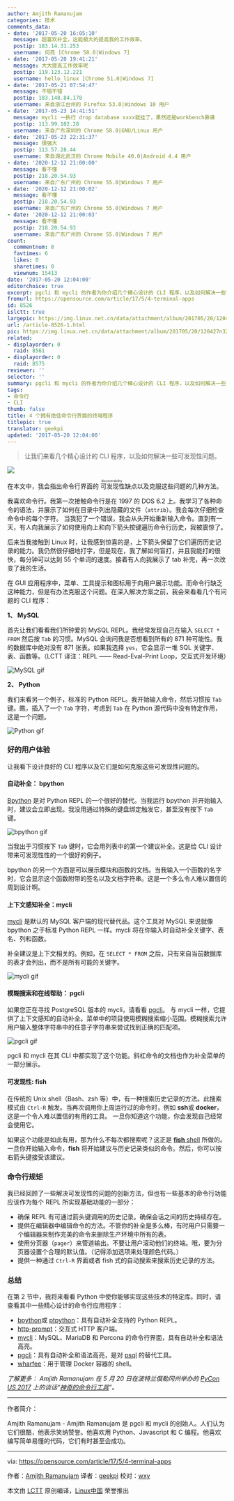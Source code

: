 ```yaml
---
author: Amjith Ramanujam
categories: 技术
comments_data:
- date: '2017-05-20 16:05:10'
  message: 超喜欢补全，这能极大的提高我的工作效率。
  postip: 183.14.31.253
  username: 何亮 [Chrome 58.0|Windows 7]
- date: '2017-05-20 19:41:21'
  message: 大大提高工作效率呢
  postip: 119.123.12.221
  username: hello_linux [Chrome 51.0|Windows 7]
- date: '2017-05-21 07:54:47'
  message: 不错不错
  postip: 183.148.84.178
  username: 来自浙江台州的 Firefox 53.0|Windows 10 用户
- date: '2017-05-23 14:41:51'
  message: mycli 一执行 drop database xxxx就挂了，果然还是workbench靠谱
  postip: 113.99.102.28
  username: 来自广东深圳的 Chrome 58.0|GNU/Linux 用户
- date: '2017-05-23 22:31:37'
  message: 很强大
  postip: 113.57.28.44
  username: 来自湖北武汉的 Chrome Mobile 40.0|Android 4.4 用户
- date: '2020-12-12 21:00:00'
  message: 看不懂
  postip: 218.20.54.93
  username: 来自广东广州的 Chrome 55.0|Windows 7 用户
- date: '2020-12-12 21:00:02'
  message: 看不懂
  postip: 218.20.54.93
  username: 来自广东广州的 Chrome 55.0|Windows 7 用户
- date: '2020-12-12 21:00:03'
  message: 看不懂
  postip: 218.20.54.93
  username: 来自广东广州的 Chrome 55.0|Windows 7 用户
count:
  commentnum: 8
  favtimes: 6
  likes: 0
  sharetimes: 0
  viewnum: 15413
date: '2017-05-20 12:04:00'
editorchoice: true
excerpt: pgcli 和 mycli 的作者为你介绍几个精心设计的 CLI 程序，以及如何解决一些可发现性问题。
fromurl: https://opensource.com/article/17/5/4-terminal-apps
id: 8526
islctt: true
largepic: https://img.linux.net.cn/data/attachment/album/201705/20/120427n325ehm22bibw3j2.jpg
url: /article-8526-1.html
pic: https://img.linux.net.cn/data/attachment/album/201705/20/120427n325ehm22bibw3j2.jpg.thumb.jpg
related:
- displayorder: 0
  raid: 8561
- displayorder: 0
  raid: 8575
reviewer: ''
selector: ''
summary: pgcli 和 mycli 的作者为你介绍几个精心设计的 CLI 程序，以及如何解决一些可发现性问题。
tags:
- 命令行
- CLI
thumb: false
title: 4 个拥有绝佳命令行界面的终端程序
titlepic: true
translator: geekpi
updated: '2017-05-20 12:04:00'
---
```



> 
> 让我们来看几个精心设计的 CLI 程序，以及如何解决一些可发现性问题。
> 
> 
> 


![](https://img.linux.net.cn/data/attachment/album/201705/20/120427n325ehm22bibw3j2.jpg)


在本文中，我会指出命令行界面的<ruby> 可发现性 <rt>  discoverability </rt></ruby>缺点以及克服这些问题的几种方法。


我喜欢命令行。我第一次接触命令行是在 1997 的 DOS 6.2 上。我学习了各种命令的语法，并展示了如何在目录中列出隐藏的文件（`attrib`）。我会每次仔细检查命令中的每个字符。 当我犯了一个错误，我会从头开始重新输入命令。直到有一天，有人向我展示了如何使用向上和向下箭头按键遍历命令行历史，我被震惊了。


后来当我接触到 Linux 时，让我感到惊喜的是，上下箭头保留了它们遍历历史记录的能力。我仍然很仔细地打字，但是现在，我了解如何盲打，并且我能打的很快，每分钟可以达到 55 个单词的速度。接着有人向我展示了 tab 补完，再一次改变了我的生活。


在 GUI 应用程序中，菜单、工具提示和图标用于向用户展示功能。而命令行缺乏这种能力，但是有办法克服这个问题。在深入解决方案之前，我会来看看几个有问题的 CLI 程序：


**1、 MySQL**


首先让我们看看我们所钟爱的 MySQL REPL。我经常发现自己在输入 `SELECT * FROM` 然后按 `Tab` 的习惯。MySQL 会询问我是否想看到所有的 871 种可能性。我的数据库中绝对没有 871 张表。如果我选择 `yes`，它会显示一堆 SQL 关键字、表、函数等。（LCTT 译注：REPL —— Read-Eval-Print Loop，交互式开发环境）


![MySQL gif](https://img.linux.net.cn/data/attachment/album/201705/20/120430kzu0iv7x0fb11bwu.gif)


**2、 Python**


我们来看另一个例子，标准的 Python REPL。我开始输入命令，然后习惯按 `Tab` 键。瞧，插入了一个 `Tab` 字符，考虑到 `Tab` 在 Python 源代码中没有特定作用，这是一个问题。


![Python gif](https://img.linux.net.cn/data/attachment/album/201705/20/120431ri5mxao1gz5ijg0a.gif "Python gif")


### 好的用户体验


让我看下设计良好的 CLI 程序以及它们是如何克服这些可发现性问题的。


#### 自动补全： bpython


[Bpython](https://bpython-interpreter.org/) 是对 Python REPL 的一个很好的替代。当我运行 bpython 并开始输入时，建议会立即出现。我没用通过特殊的键盘绑定触发它，甚至没有按下 `Tab` 键。


![bpython gif](https://img.linux.net.cn/data/attachment/album/201705/20/120432prrm4dr1vodyofvs.gif "bpython gif")


当我出于习惯按下 `Tab` 键时，它会用列表中的第一个建议补全。这是给 CLI 设计带来可发现性性的一个很好的例子。


bpython 的另一个方面是可以展示模块和函数的文档。当我输入一个函数的名字时，它会显示这个函数附带的签名以及文档字符串。这是一个多么令人难以置信的周到设计啊。


#### 上下文感知补全：mycli


[mycli](http://mycli.net/) 是默认的 MySQL 客户端的现代替代品。这个工具对 MySQL 来说就像 bpython 之于标准 Python REPL 一样。mycli 将在你输入时自动补全关键字、表名、列和函数。


补全建议是上下文相关的。例如，在 `SELECT * FROM` 之后，只有来自当前数据库的表才会列出，而不是所有可能的关键字。


![mycli gif](https://img.linux.net.cn/data/attachment/album/201705/20/120433y0mqoq5xb4mfff0q.gif "mycli gif")


#### 模糊搜索和在线帮助： pgcli


如果您正在寻找 PostgreSQL 版本的 mycli，请看看 [pgcli](http://pgcli.com/)。 与 mycli 一样，它提供了上下文感知的自动补全。菜单中的项目使用模糊搜索缩小范围。模糊搜索允许用户输入整体字符串中的任意子字符串来尝试找到正确的匹配项。


![pgcli gif](https://img.linux.net.cn/data/attachment/album/201705/20/120436qwvx5i04uhhi0aut.gif "pgcli gif")


pgcli 和 mycli 在其 CLI 中都实现了这个功能。斜杠命令的文档也作为补全菜单的一部分展示。


#### 可发现性: fish


在传统的 Unix shell（Bash、zsh 等）中，有一种搜索历史记录的方法。此搜索模式由 `Ctrl-R` 触发。当再次调用你上周运行过的命令时，例如 **ssh**或 **docker**，这是一个令人难以置信的有用的工具。 一旦你知道这个功能，你会发现自己经常会使用它。


如果这个功能是如此有用，那为什么不每次都搜索呢？这正是 [**fish** shell](https://fishshell.com/) 所做的。一旦你开始输入命令，**fish** 将开始建议与历史记录类似的命令。然后，你可以按右箭头键接受该建议。


### 命令行规矩


我已经回顾了一些解决可发现性的问题的创新方法，但也有一些基本的命令行功能应该作为每个 REPL 所实现基础功能的一部分：


* 确保 REPL 有可通过箭头键调用的历史记录。确保会话之间的历史持续存在。
* 提供在编辑器中编辑命令的方法。不管你的补全是多么棒，有时用户只需要一个编辑器来制作完美的命令来删除生产环境中所有的表。
* 使用分页器（`pager`）来管道输出。不要让用户滚动他们的终端。哦，要为分页器设置个合理的默认值。（记得添加选项来处理颜色代码。）
* 提供一种通过 `Ctrl-R` 界面或者 fish 式的自动搜索来搜索历史记录的方法。


### 总结


在第 2 节中，我将来看看 Python 中使你能够实现这些技术的特定库。同时，请查看其中一些精心设计的命令行应用程序：


* [bpython](http://bpython-interpreter.org/)或 [ptpython](http://github.com/jonathanslenders/ptpython/)：具有自动补全支持的 Python REPL。
* [http-prompt](https://github.com/eliangcs/http-prompt)：交互式 HTTP 客户端。
* [mycli](http://mycli.net/)：MySQL、MariaDB 和 Percona 的命令行界面，具有自动补全和语法高亮。
* [pgcli](http://pgcli.com/)：具有自动补全和语法高亮，是对 [psql](https://www.postgresql.org/docs/9.2/static/app-psql.html) 的替代工具。
* [wharfee](http://wharfee.com/)：用于管理 Docker 容器的 shell。


*了解更多： Amjith Ramanujam 在 5 月 20 日在波特兰俄勒冈州举办的 [PyCon US 2017](https://us.pycon.org/2017/) 上的谈话“[神奇的命令行工具](https://us.pycon.org/2017/schedule/presentation/518/)”。*




---


作者简介：


Amjith Ramanujam - Amjith Ramanujam 是 pgcli 和 mycli 的创始人。人们认为它们很酷，他表示笑纳赞誉。他喜欢用 Python、Javascript 和 C 编程。他喜欢编写简单易懂的代码，它们有时甚至会成功。




---


via: <https://opensource.com/article/17/5/4-terminal-apps>


作者：[Amjith Ramanujam](https://opensource.com/users/amjith) 译者：[geekpi](https://github.com/geekpi) 校对：[wxy](https://github.com/wxy)


本文由 [LCTT](https://github.com/LCTT/TranslateProject) 原创编译，[Linux中国](https://linux.cn/) 荣誉推出
